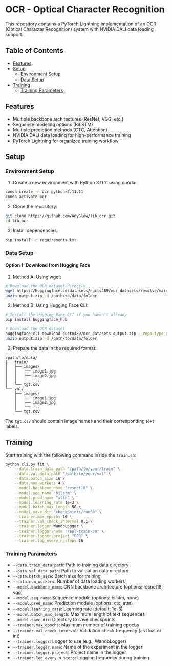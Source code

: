 # OCR - Optical Character Recognition

This repository contains a PyTorch Lightning implementation of an OCR (Optical Character Recognition) system with NVIDIA DALI data loading support.

## Table of Contents
- [Features](#features)
- [Setup](#setup)
  - [Environment Setup](#environment-setup)
  - [Data Setup](#data-setup)
- [Training](#training)
  - [Training Parameters](#training-parameters)


## Features

- Multiple backbone architectures (ResNet, VGG, etc.)
- Sequence modeling options (BiLSTM)
- Multiple prediction methods (CTC, Attention)
- NVIDIA DALI data loading for high-performance training
- PyTorch Lightning for organized training workflow

## Setup

### Environment Setup

1. Create a new environment with Python 3.11.11 using conda:
```bash
conda create -n ocr python=3.11.11
conda activate ocr
```

2. Clone the repository:
```bash
git clone https://github.com/AnyGlow/lib_ocr.git
cd lib_ocr
```

3. Install dependencies:
```bash
pip install -r requirements.txt
```

### Data Setup

#### Option 1: Download from Hugging Face

1. Method A: Using wget:
```bash
# Download the OCR dataset directly
wget https://huggingface.co/datasets/ducto489/ocr_datasets/resolve/main/output.zip
unzip output.zip -d /path/to/data/folder
```

2. Method B: Using Hugging Face CLI:
```bash
# Install the Hugging Face CLI if you haven't already
pip install huggingface_hub

# Download the OCR dataset
huggingface-cli download ducto489/ocr_datasets output.zip --repo-type dataset --local-dir .
unzip output.zip -d /path/to/data/folder
```

3. Prepare the data in the required format:
```
/path/to/data/
├── train/
│   ├── images/
│   │   ├── image1.jpg
│   │   ├── image2.jpg
│   │   └── ...
│   └── tgt.csv
└── val/
    ├── images/
    │   ├── image1.jpg
    │   ├── image2.jpg
    │   └── ...
    └── tgt.csv
```

The `tgt.csv` should contain image names and their corresponding text labels.

## Training

Start training with the following command inside the `train.sh`:

```bash
python cli.py fit \
    --data.train_data_path "/path/to/your/train" \
    --data.val_data_path "/path/to/your/val" \
    --data.batch_size 16 \
    --data.num_workers 4 \
    --model.backbone_name "resnet18" \
    --model.seq_name "bilstm" \
    --model.pred_name "attn" \
    --model.learning_rate 1e-3 \
    --model.batch_max_length 50 \
    --model.save_dir "checkpoints/run50" \
    --trainer.max_epochs 10 \
    --trainer.val_check_interval 0.1 \
    --trainer.logger WandbLogger \
    --trainer.logger.name "real-train-50" \
    --trainer.logger.project "OCR" \
    --trainer.log_every_n_steps 16
```

### Training Parameters

- `--data.train_data_path`: Path to training data directory
- `--data.val_data_path`: Path to validation data directory
- `--data.batch_size`: Batch size for training
- `--data.num_workers`: Number of data loading workers
- `--model.backbone_name`: CNN backbone architecture (options: resnet18, vgg)
- `--model.seq_name`: Sequence module (options: bilstm, none)
- `--model.pred_name`: Prediction module (options: ctc, attn)
- `--model.learning_rate`: Learning rate (default: 1e-3)
- `--model.batch_max_length`: Maximum length of text sequences
- `--model.save_dir`: Directory to save checkpoints
- `--trainer.max_epochs`: Maximum number of training epochs
- `--trainer.val_check_interval`: Validation check frequency (as float or int)
- `--trainer.logger`: Logger to use (e.g., WandbLogger)
- `--trainer.logger.name`: Name of the experiment in the logger
- `--trainer.logger.project`: Project name in the logger
- `--trainer.log_every_n_steps`: Logging frequency during training